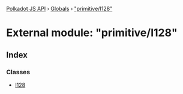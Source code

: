 [Polkadot JS API](../README.md) › [Globals](../globals.md) › ["primitive/I128"](_primitive_i128_.md)

# External module: "primitive/I128"

## Index

### Classes

* [I128](../classes/_primitive_i128_.i128.md)
